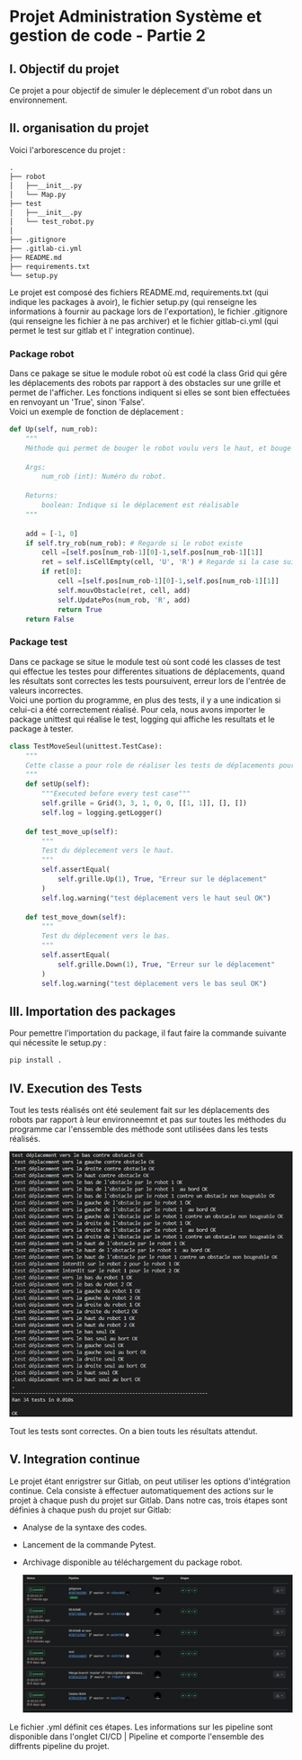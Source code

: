# Projet Administration Système et gestion de code - Partie 2

## I. Objectif du projet
Ce projet a pour objectif de simuler le déplecement d'un robot dans un environnement.
## II. organisation du projet
Voici l'arborescence du projet :
```
.
├── robot
│   ├──__init__.py
│   └── Map.py
├── test
│   ├──__init__.py
│   └── test_robot.py
│
├── .gitignore
├── .gitlab-ci.yml
├── README.md
├── requirements.txt
└── setup.py
```
Le projet est composé des fichiers README.md, requirements.txt (qui indique les packages à avoir), le fichier setup.py (qui renseigne les informations à fournir au package lors de l'exportation),  le fichier .gitignore (qui renseigne les fichier à ne pas archiver) et le fichier gitlab-ci.yml (qui permet le test sur gitlab et l' integration continue).
### Package robot
Dans ce pakage se situe le module robot où est codé la class Grid qui gêre les déplacements des robots par rapport à des obstacles sur une grille et permet de l'afficher. Les fonctions indiquent si elles se sont bien effectuées en renvoyant un 'True', sinon 'False'.  
Voici un exemple de fonction de déplacement :

``` python
def Up(self, num_rob):
    """
    Méthode qui permet de bouger le robot voulu vers le haut, et bouge automatiquement un obstacle déplaçable si son mouvement est autorisé.

    Args:
        num_rob (int): Numéro du robot.

    Returns:
        boolean: Indique si le déplacement est réalisable
    """
    
    add = [-1, 0]
    if self.try_rob(num_rob): # Regarde si le robot existe
        cell =[self.pos[num_rob-1][0]-1,self.pos[num_rob-1][1]]
        ret = self.isCellEmpty(cell, 'U', 'R') # Regarde si la case suivante est disponible
        if ret[0]:
            cell =[self.pos[num_rob-1][0]-1,self.pos[num_rob-1][1]]
            self.mouvObstacle(ret, cell, add)
            self.UpdatePos(num_rob, 'R', add)
            return True
    return False
```
### Package test
Dans ce package se situe le module test où sont codé les classes de test qui effectue les testes pour differentes situations de déplacements, quand les résultats sont correctes les tests poursuivent, erreur lors de l'entrée de valeurs incorrectes.  
Voici une portion du programme, en plus des tests, il y a une indication si celui-ci a été correctement réalisé. Pour cela, nous avons importer le package unittest qui réalise le test, logging qui affiche les resultats et le package à tester.
``` python
class TestMoveSeul(unittest.TestCase):
    """
    Cette classe a pour role de réaliser les tests de déplacements pour un robot seul.
    """
    def setUp(self):
        """Executed before every test case"""
        self.grille = Grid(3, 3, 1, 0, 0, [[1, 1]], [], [])
        self.log = logging.getLogger()
    
    def test_move_up(self):
        """
        Test du déplecement vers le haut.
        """
        self.assertEqual(
            self.grille.Up(1), True, "Erreur sur le déplacement"
        )
        self.log.warning("test déplacement vers le haut seul OK")
    
    def test_move_down(self):
        """
        Test du déplecement vers le bas.
        """
        self.assertEqual(
            self.grille.Down(1), True, "Erreur sur le déplacement"
        )
        self.log.warning("test déplacement vers le bas seul OK")
```
## III. Importation des packages
Pour pemettre l'importation du package, il faut faire la commande suivante qui nécessite le setup.py :
```bash
pip install .
```
## IV. Execution des Tests
Tout les tests réalisés ont été seulement fait sur les déplacements des robots par rapport à leur environneemnt et pas sur toutes les méthodes du programme car l'enssemble des méthode sont utilisées dans les tests réalisés.

  ![test](./images/test.png)

Tout les tests sont correctes. On a bien touts les résultats attendut.
## V. Integration continue
Le projet étant enrigstrer sur Gitlab, on peut utiliser les options d'intégration continue. Cela consiste à effectuer automatiquement des actions sur le projet à chaque push du projet sur Gitlab. Dans notre cas, trois étapes sont définies à chaque push du projet sur Gitlab:  
* Analyse de la syntaxe des codes.  
* Lancement de la commande Pytest.  
* Archivage disponible au téléchargement du package robot.  

  ![test](./images/pipeline.png)

Le fichier .yml définit ces étapes. Les informations sur les pipeline sont disponible dans l'onglet CI/CD | Pipeline et comporte l'ensemble des diffrents pipeline du projet.